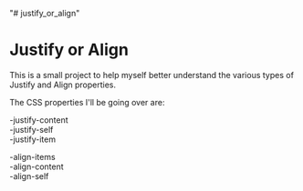 "# justify_or_align" 

<h1>Justify or Align</h1>

This is a small project to help myself better understand the various types of Justify and Align properties.

The CSS properties I'll be going over are:

-justify-content  
-justify-self  
-justify-item  

-align-items  
-align-content  
-align-self  